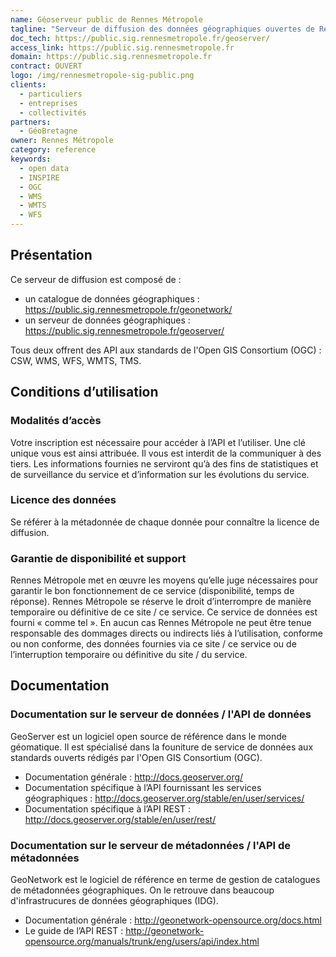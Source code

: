 ```yaml
---
name: Géoserveur public de Rennes Métropole
tagline: "Serveur de diffusion des données géographiques ouvertes de Rennes Métropole"
doc_tech: https://public.sig.rennesmetropole.fr/geoserver/
access_link: https://public.sig.rennesmetropole.fr
domain: https://public.sig.rennesmetropole.fr
contract: OUVERT
logo: /img/rennesmetropole-sig-public.png
clients:
  - particuliers
  - entreprises
  - collectivités
partners:
  - GéoBretagne
owner: Rennes Métropole
category: reference
keywords:
  - open data
  - INSPIRE
  - OGC
  - WMS
  - WMTS
  - WFS
---
```


## Présentation
Ce serveur de diffusion est composé de&nbsp;:

  * un catalogue de données géographiques :  https://public.sig.rennesmetropole.fr/geonetwork/
  * un serveur de données géographiques : https://public.sig.rennesmetropole.fr/geoserver/

Tous deux offrent des API aux standards de l'Open GIS Consortium (OGC) : CSW, WMS, WFS, WMTS, TMS.
  
## Conditions d’utilisation

### Modalités d’accès
Votre inscription est nécessaire pour accéder à l’API et l’utiliser. Une clé unique vous est ainsi attribuée. Il vous est interdit de la communiquer à des tiers.
Les informations fournies ne serviront qu’à des fins de statistiques et de surveillance du service et d’information sur les évolutions du service.

### Licence des données
Se référer à la métadonnée de chaque donnée pour connaître la licence de diffusion.

### Garantie de disponibilité et support
Rennes Métropole met en œuvre les moyens qu’elle juge nécessaires pour garantir le bon fonctionnement de ce service (disponibilité, temps de réponse). Rennes Métropole se réserve le droit d’interrompre de manière temporaire ou définitive de ce site / ce service.
Ce service de données est fourni « comme tel ». En aucun cas Rennes Métropole ne peut être tenue responsable des dommages directs ou indirects liés à l’utilisation, conforme ou non conforme, des données fournies via ce site / ce service ou de l’interruption temporaire ou définitive du site / du service.

## Documentation

### Documentation sur le serveur de données / l'API de données

GeoServer est un logiciel open source de référence dans le monde géomatique. Il est spécialisé dans la founiture de service de données aux standards ouverts rédigés par l'Open GIS Consortium (OGC).

  - Documentation générale : http://docs.geoserver.org/
  - Documentation spécifique à l’API fournissant les services géographiques : http://docs.geoserver.org/stable/en/user/services/ 
  - Documentation spécifique à l’API REST : http://docs.geoserver.org/stable/en/user/rest/

  
### Documentation sur le serveur de métadonnées / l'API de métadonnées

GeoNetwork est le logiciel de référence en terme de gestion de catalogues de métadonnées géographiques. On le retrouve dans beaucoup d'infrastrucures de données géographiques (IDG).

  - Documentation générale : http://geonetwork-opensource.org/docs.html
  - Le guide de l’API REST : http://geonetwork-opensource.org/manuals/trunk/eng/users/api/index.html 

  
